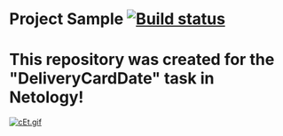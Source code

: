 # Project Sample  [![Build status](https://ci.appveyor.com/api/projects/status/a18wftp1mfa6pfej?svg=true)](https://ci.appveyor.com/project/AEryushova/deliverycarddate)
# This repository was created for the "DeliveryCardDate" task in Netology! 
[![cEt.gif](https://i.postimg.cc/SQBZwbWV/cEt.gif)](https://postimg.cc/4n1b9M2h)
